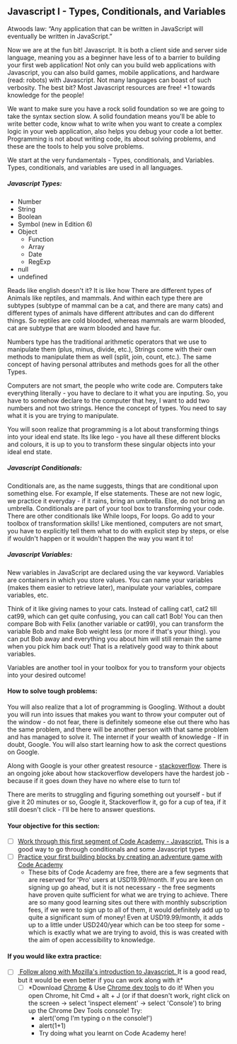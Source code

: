 ## Javascript I -  Types, Conditionals, and Variables

Atwoods law: “Any application that can be written in JavaScript will eventually be written in JavaScript.”

Now we are at the fun bit! Javascript. It is both a client side and server side language, meaning you as a beginner have less of to a barrier to building your first web application! Not only can you build web applications with Javascript, you can also build games, mobile applications, and hardware (read: robots) with Javascript. Not many languages can boast of such verbosity. The best bit? Most Javascript resources are free! +1 towards knowledge for the people!

We want to make sure you have a rock solid foundation so we are going to take the syntax section slow. A solid foundation means you'll be able to write better code, know what to write when you want to create a complex logic in your web application, also helps you debug your code a lot better. Programming is not about writing code, its about solving problems, and these are the tools to help you solve problems.

We start at the very fundamentals - Types, conditionals, and Variables. Types, conditionals, and variables are used in all languages.

##### Javascript Types:
- Number
- String
- Boolean
- Symbol (new in Edition 6)
- Object
  - Function
  - Array
  - Date
  - RegExp
- null
- undefined

Reads like english doesn't it? It is like how There are different types of Animals like reptiles, and mammals. And within each type there are subtypes (subtype of mammal can be a cat, and there are many cats) and different types of animals have different attributes and can do different things. So reptiles are cold blooded, whereas mammals are warm blooded, cat are subtype that are warm blooded and have fur.

Numbers type has the traditional arithmetic operators that we use to manipulate them (plus, minus, divide, etc.), Strings come with their own methods to manipulate them as well (split, join, count, etc.). The same concept of having personal attributes and methods goes for all the other Types.

Computers are not smart, the people who write code are. Computers take everything literally - you have to declare to it what you are inputing. So, you have to somehow declare to the computer that hey, I want to add two numbers and not two strings. Hence the concept of types. You need to say what it is you are trying to manipulate.

You will soon realize that programming is a lot about transforming things into your ideal end state. Its like lego - you have all these different blocks and colours, it is up to you to transform these singular objects into your ideal end state.

##### Javascript Conditionals:

Conditionals are, as the name suggests, things that are conditional upon something else. For example, If else statements. These are not new logic, we practice it everyday - if it rains, bring an umbrella. Else, do not bring an umbrella. Conditionals are part of your tool box to transforming your code. There are other conditionals like While loops, For loops. Go add to your toolbox of transformation skills! Like mentioned, computers are not smart, you have to explicitly tell them what to do with explicit step by steps, or else if wouldn't happen or it wouldn't happen the way you want it to!


##### Javascript Variables:
New variables in JavaScript are declared using the var keyword. Variables are containers in which you store values. You can name your variables (makes them easier to retrieve later), manipulate your variables, compare variables, etc.  

Think of it like giving names to your cats. Instead of calling cat1, cat2 till cat99, which can get quite confusing, you can call cat1 Bob! You can then compare Bob with Felix (another variable or cat99), you can transform the variable Bob and make Bob weight less (or more if that's your thing). you can put Bob away and everything you about him will still remain the same when you pick him back out! That is a relatively good way to think about variables.

Variables are another tool in your toolbox for you to transform your objects into your desired outcome!

#### How to solve tough problems:
You will also realize that a lot of programming is Googling. Without a doubt you will run into issues that makes you want to throw your computer out of the window - do not fear, there is definitely someone else out there who has the same problem, and there will be another person with that same problem and has managed to solve it. The internet if your wealth of knowledge - If in doubt, Google. You will also start learning how to ask the correct questions on Google.

Along with Google is your other greatest resource - [stackoverflow](http://stackoverflow.com/). There is an ongoing joke about how stackoverflow developers have the hardest job - because if it goes down they have no where else to turn to!

There are merits to struggling and figuring something out yourself - but if give it 20 minutes or so, Google it, Stackoverflow it, go for a cup of tea, if it still doesn't click - I'll be here to answer questions.

#### Your objective for this section:
- [ ] [Work through this first segment of Code Academy - Javascript.](https://www.codecademy.com/courses/getting-started-v2/0/1?curriculum_id=506324b3a7dffd00020bf661) This is a good way to go through conditionals and some Javascript types
- [ ] [Practice your first building blocks by creating an adventure game with Code Academy](https://www.codecademy.com/courses/javascript-beginner-en-x9DnD/0/1?curriculum_id=506324b3a7dffd00020bf661)
  - These bits of Code Academy are free, there are a few segments that are reserved for 'Pro' users at USD19.99/month. If you are keen on signing up go ahead, but it is not necessary - the free segments have proven quite sufficient for what we are trying to achieve. There are so many good learning sites out there with monthly subscription fees, if we were to sign up to all of them, it would definitely add up to quite a significant sum of money! Even at USD19.99/month, it adds up to a little under USD240/year which can be too steep for some - which is exactly what we are trying to avoid, this is was created with the aim of open accessibility to knowledge.

#### If you would like extra practice:

- [ ] [ Follow along with Mozilla's introduction to Javascript. ](https://developer.mozilla.org/en-US/docs/Web/JavaScript/A_re-introduction_to_JavaScript) It is a good read, but it would be even better if you can work along with it*
    - [ ] *Download [Chrome](https://support.google.com/chrome/answer/95346?hl=en-GB&ref_topic=14660) & Use [Chrome dev tools](https://developer.chrome.com/devtools) to do it!
       When you open Chrome, hit Cmd + alt + J (or if that doesn't work, right click on the screen -> select 'inspect element' -> select 'Console') to bring up the Chrome Dev Tools console! Try:
        - alert('omg I'm typing o n the console!')
        - alert(1+1)
        -  Try doing what you learnt on Code Academy here!

